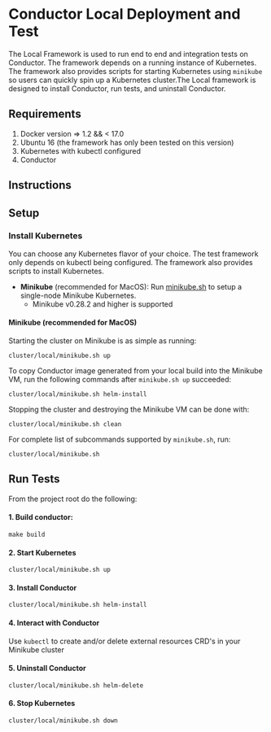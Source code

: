 # Conductor Local Deployment and Test

The Local Framework is used to run end to end and integration tests on Conductor. The framework depends on a running instance of Kubernetes.
The framework also provides scripts for starting Kubernetes using `minikube` so users can
quickly spin up a Kubernetes cluster.The Local framework is designed to install Conductor, run tests, and uninstall Conductor.

## Requirements
1. Docker version => 1.2 && < 17.0
2. Ubuntu 16 (the framework has only been tested on this version)
3. Kubernetes with kubectl configured
4. Conductor

## Instructions

## Setup

### Install Kubernetes
You can choose any Kubernetes flavor of your choice.  The test framework only depends on kubectl being configured.
The framework also provides scripts to install Kubernetes.

- **Minikube** (recommended for MacOS): Run [minikube.sh](./minikube.sh) to setup a single-node Minikube Kubernetes.
  - Minikube v0.28.2 and higher is supported

#### Minikube (recommended for MacOS)
Starting the cluster on Minikube is as simple as running:
```console
cluster/local/minikube.sh up
```

To copy Conductor image generated from your local build into the Minikube VM, run the following commands after `minikube.sh up` succeeded:
```
cluster/local/minikube.sh helm-install
```

Stopping the cluster and destroying the Minikube VM can be done with:
```console
cluster/local/minikube.sh clean
```

For complete list of subcommands supported by `minikube.sh`, run:
```console
cluster/local/minikube.sh
```

## Run Tests
From the project root do the following:
#### 1. Build conductor:
```
make build
```

#### 2. Start Kubernetes
```
cluster/local/minikube.sh up
```

#### 3. Install Conductor
```
cluster/local/minikube.sh helm-install
```

#### 4. Interact with Conductor
Use `kubectl` to create and/or delete external resources CRD's in your Minikube cluster

#### 5. Uninstall Conductor
```
cluster/local/minikube.sh helm-delete
```  

#### 6. Stop Kubernetes
```
cluster/local/minikube.sh down
```

